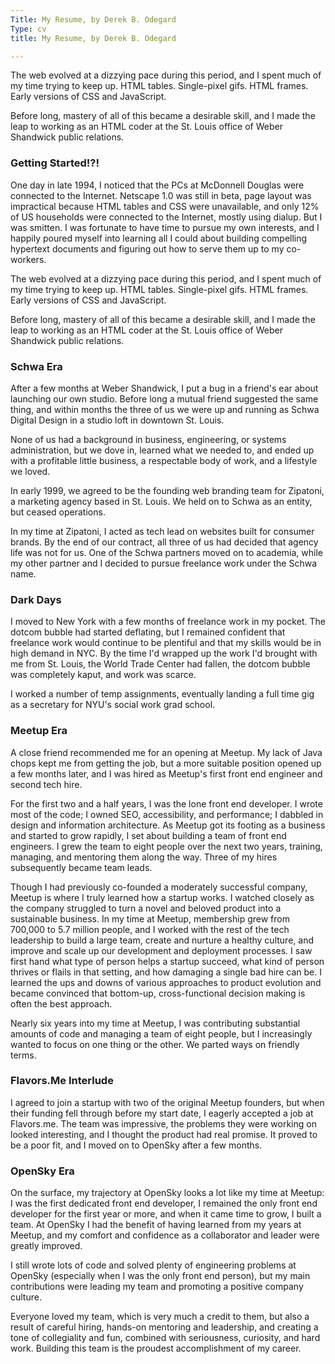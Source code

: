 ```yaml
---
Title: My Resume, by Derek B. Odegard
Type: cv
title: My Resume, by Derek B. Odegard

---
```

The web evolved at a dizzying pace during this period, and I spent much of my time trying to keep up. HTML tables. Single-pixel gifs. HTML frames. Early versions of CSS and JavaScript.

Before long, mastery of all of this became a desirable skill, and I made the leap to working as an HTML coder at the St. Louis office of Weber Shandwick public relations.

### Getting Started!?!

One day in late 1994, I noticed that the <abbr>PC</abbr>s at McDonnell Douglas were connected to the Internet. Netscape 1.0 was still in beta, page layout was impractical because HTML tables and CSS were unavailable, and only 12% of US households were connected to the Internet, mostly using dialup. But I was smitten. I was fortunate to have time to pursue my own interests, and I happily poured myself into learning all I could about building compelling hypertext documents and figuring out how to serve them up to my co-workers.

The web evolved at a dizzying pace during this period, and I spent much of my time trying to keep up. HTML tables. Single-pixel gifs. HTML frames. Early versions of CSS and JavaScript.

Before long, mastery of all of this became a desirable skill, and I made the leap to working as an HTML coder at the St. Louis office of Weber Shandwick public relations.

### Schwa Era

After a few months at Weber Shandwick, I put a bug in a friend's ear about launching our own studio. Before long a mutual friend suggested the same thing, and within months the three of us we were up and running as Schwa Digital Design in a studio loft in downtown St. Louis.

None of us had a background in business, engineering, or systems administration, but we dove in, learned what we needed to, and ended up with a profitable little business, a respectable body of work, and a lifestyle we loved.

In early 1999, we agreed to be the founding web branding team for Zipatoni, a marketing agency based in St. Louis. We held on to Schwa as an entity, but ceased operations.

In my time at Zipatoni, I acted as tech lead on websites built for consumer brands. By the end of our contract, all three of us had decided that agency life was not for us. One of the Schwa partners moved on to academia, while my other partner and I decided to pursue freelance work under the Schwa name.

### Dark Days

I moved to New York with a few months of freelance work in my pocket. The dotcom bubble had started deflating, but I remained confident that freelance work would continue to be plentiful and that my skills would be in high demand in NYC. By the time I'd wrapped up the work I'd brought with me from St. Louis, the World Trade Center had fallen, the dotcom bubble was completely kaput, and work was scarce.

I worked a number of temp assignments, eventually landing a full time gig as a secretary for NYU's social work grad school.

### Meetup Era

A close friend recommended me for an opening at Meetup. My lack of Java chops kept me from getting the job, but a more suitable position opened up a few months later, and I was hired as Meetup's first front end engineer and second tech hire.

For the first two and a half years, I was the lone front end developer. I wrote most of the code; I owned SEO, accessibility, and performance; I dabbled in design and information architecture. As Meetup got its footing as a business and started to grow rapidly, I set about building a team of front end engineers. I grew the team to eight people over the next two years, training, managing, and mentoring them along the way. Three of my hires subsequently became team leads.

Though I had previously co-founded a moderately successful company, Meetup is where I truly learned how a startup works. I watched closely as the company struggled to turn a novel and beloved product into a sustainable business.  In my time at Meetup, membership grew from 700,000 to 5.7 million people, and I worked with the rest of the tech leadership to build a large team, create and nurture a healthy culture, and improve and scale up our development and deployment processes. I saw first hand what type of person helps a startup succeed, what kind of person thrives or flails in that setting, and how damaging a single bad hire can be. I learned the ups and downs of various approaches to product evolution and became convinced that bottom-up, cross-functional decision making is often the best approach.

Nearly six years into my time at Meetup, I was contributing substantial amounts of code and managing a team of eight people, but I increasingly wanted to focus on one thing or the other. We parted ways on friendly terms.

### Flavors.Me Interlude

I agreed to join a startup with two of the original Meetup founders, but when their funding fell through before my start date, I eagerly accepted a job at Flavors.me. The team was impressive, the problems they were working on looked interesting, and I thought the product had real promise. It proved to be a poor fit, and I moved on to OpenSky after a few months.

### OpenSky Era

On the surface, my trajectory at OpenSky looks a lot like my time at Meetup: I was the first dedicated front end developer, I remained the only front end developer for the first year or more, and when it came time to grow, I built a team. At OpenSky I had the benefit of having learned from my years at Meetup, and my comfort and confidence as a collaborator and leader were greatly improved.

I still wrote lots of code and solved plenty of engineering problems at OpenSky (especially when I was the only front end person), but my main contributions were leading my team and promoting a positive company culture.

Everyone loved my team, which is very much a credit to them, but also a result of careful hiring, hands-on mentoring and leadership, and creating a tone of collegiality and fun, combined with seriousness, curiosity, and hard work. Building this team is the proudest accomplishment of my career.